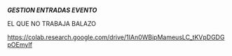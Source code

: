 ***GESTION ENTRADAS EVENTO*** 


EL QUE NO TRABAJA BALAZO

https://colab.research.google.com/drive/1IAn0WBipMameusLC_tKVpDGDGpOEmyIf
